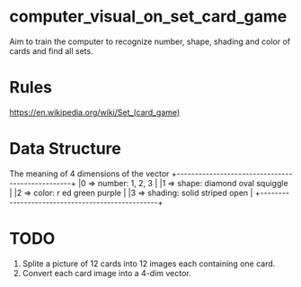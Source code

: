 # computer_visual_on_set_card_game
Aim to train the computer to recognize number, shape, shading and color of cards and find all sets.

# Rules
https://en.wikipedia.org/wiki/Set_(card_game)

# Data Structure
The meaning of 4 dimensions of the vector
+-------------------------------------------------+
|0 => number:	  1,			  2,			  3		 	        |
|1 => shape:	  diamond	 	oval 		  squiggle	    |
|2 => color: 	r ed	 		  green	  	purple	 	    |
|3 => shading: 	solid 		striped 	open 	 	      |
+-------------------------------------------------+

# TODO
1) Splite a picture of 12 cards into 12 images each containing one card.
2) Convert each card image into a 4-dim vector.
